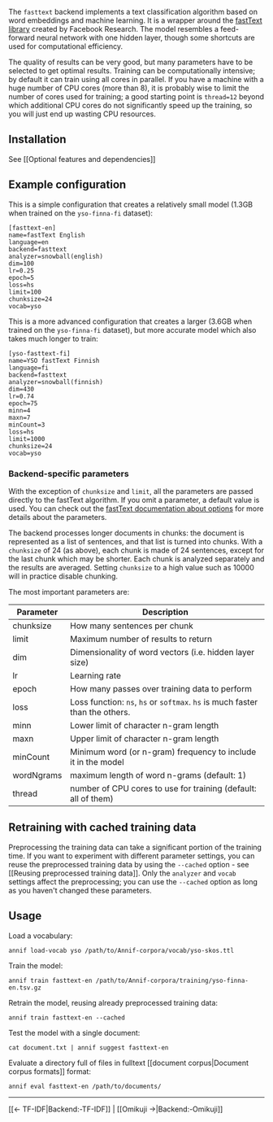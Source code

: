 The `fasttext` backend implements a text classification algorithm based on word embeddings and machine learning. It is a wrapper around the [fastText library](https://fasttext.cc/) created by Facebook Research. The model resembles a feed-forward neural network with one hidden layer, though some shortcuts are used for computational efficiency.

The quality of results can be very good, but many parameters have to be selected to get optimal results. Training can be computationally intensive; by default it can train using all cores in parallel. If you have a machine with a huge number of CPU cores (more than 8), it is probably wise to limit the number of cores used for training; a good starting point is `thread=12` beyond which additional CPU cores do not significantly speed up the training, so you will just end up wasting CPU resources.

## Installation

See [[Optional features and dependencies]]

## Example configuration

This is a simple configuration that creates a relatively small model (1.3GB when trained on the `yso-finna-fi` dataset):

```
[fasttext-en]
name=fastText English
language=en
backend=fasttext
analyzer=snowball(english)
dim=100
lr=0.25
epoch=5
loss=hs
limit=100
chunksize=24
vocab=yso
```

This is a more advanced configuration that creates a larger (3.6GB when trained on the `yso-finna-fi` dataset), but more accurate model which also takes much longer to train:

```
[yso-fasttext-fi]
name=YSO fastText Finnish
language=fi
backend=fasttext
analyzer=snowball(finnish)
dim=430
lr=0.74
epoch=75
minn=4
maxn=7
minCount=3
loss=hs
limit=1000
chunksize=24
vocab=yso
```

### Backend-specific parameters

With the exception of `chunksize` and `limit`, all the parameters are passed directly to the fastText algorithm. If you omit a parameter, a default value is used. You can check out the [fastText documentation about options](https://fasttext.cc/docs/en/options.html) for more details about the parameters.

The backend processes longer documents in chunks: the document is represented as a list of sentences, and that list is turned into chunks. With a `chunksize` of 24 (as above), each chunk is made of 24 sentences, except for the last chunk which may be shorter. Each chunk is analyzed separately and the results are averaged. Setting `chunksize` to a high value such as 10000 will in practice disable chunking.

The most important parameters are:

Parameter |  Description
-------- | --------------------------------------------------
chunksize | How many sentences per chunk
limit | Maximum number of results to return
dim | Dimensionality of word vectors (i.e. hidden layer size)
lr | Learning rate
epoch | How many passes over training data to perform
loss | Loss function: `ns`, `hs` or `softmax`. `hs` is much faster than the others.
minn | Lower limit of character n-gram length
maxn | Upper limit of character n-gram length
minCount | Minimum word (or n-gram) frequency to include it in the model
wordNgrams | maximum length of word n-grams (default: 1)
thread | number of CPU cores to use for training (default: all of them)

## Retraining with cached training data

Preprocessing the training data can take a significant portion of the training time. If you want to experiment with different parameter settings, you can reuse the preprocessed training data by using the `--cached` option - see [[Reusing preprocessed training data]]. Only the `analyzer` and `vocab` settings affect the preprocessing; you can use the `--cached` option as long as you haven't changed these parameters.

## Usage

Load a vocabulary:

    annif load-vocab yso /path/to/Annif-corpora/vocab/yso-skos.ttl

Train the model:

    annif train fasttext-en /path/to/Annif-corpora/training/yso-finna-en.tsv.gz

Retrain the model, reusing already preprocessed training data:

    annif train fasttext-en --cached

Test the model with a single document:

    cat document.txt | annif suggest fasttext-en

Evaluate a directory full of files in fulltext [[document corpus|Document corpus formats]] format:

    annif eval fasttext-en /path/to/documents/

---
[[← TF-IDF|Backend:-TF-IDF]] | [[Omikuji →|Backend:-Omikuji]]
